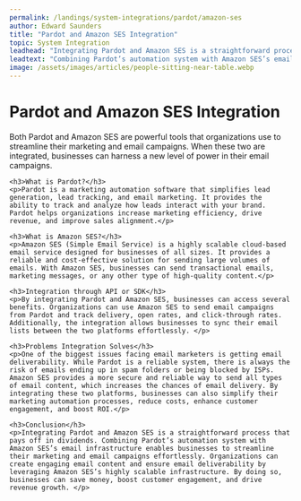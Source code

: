 ```yaml
---
permalink: /landings/system-integrations/pardot/amazon-ses
author: Edward Saunders
title: "Pardot and Amazon SES Integration"
topic: System Integration
leadhead: "Integrating Pardot and Amazon SES is a straightforward process that pays off in dividends"
leadtext: "Combining Pardot’s automation system with Amazon SES’s email infrastructure enables businesses to streamline their marketing and email campaigns effortlessly. Organizations can create engaging email content and ensure email deliverability by leveraging Amazon SES’s highly scalable infrastructure. By doing so, businesses can save money, boost customer engagement, and drive revenue growth."
image: /assets/images/articles/people-sitting-near-table.webp
---
```

<div class="arttext">	<h1>Pardot and Amazon SES Integration</h1>
	<p>Both Pardot and Amazon SES are powerful tools that organizations use to streamline their marketing and email campaigns. When these two are integrated, businesses can harness a new level of power in their email campaigns. </p>

	<h3>What is Pardot?</h3>
	<p>Pardot is a marketing automation software that simplifies lead generation, lead tracking, and email marketing. It provides the ability to track and analyze how leads interact with your brand. Pardot helps organizations increase marketing efficiency, drive revenue, and improve sales alignment.</p>

	<h3>What is Amazon SES?</h3>
	<p>Amazon SES (Simple Email Service) is a highly scalable cloud-based email service designed for businesses of all sizes. It provides a reliable and cost-effective solution for sending large volumes of emails. With Amazon SES, businesses can send transactional emails, marketing messages, or any other type of high-quality content.</p>

	<h3>Integration through API or SDK</h3>
	<p>By integrating Pardot and Amazon SES, businesses can access several benefits. Organizations can use Amazon SES to send email campaigns from Pardot and track delivery, open rates, and click-through rates. Additionally, the integration allows businesses to sync their email lists between the two platforms effortlessly. </p>

	<h3>Problems Integration Solves</h3>
	<p>One of the biggest issues facing email marketers is getting email deliverability. While Pardot is a reliable system, there is always the risk of emails ending up in spam folders or being blocked by ISPs. Amazon SES provides a more secure and reliable way to send all types of email content, which increases the chances of email delivery. By integrating these two platforms, businesses can also simplify their marketing automation processes, reduce costs, enhance customer engagement, and boost ROI.</p>

	<h3>Conclusion</h3>
	<p>Integrating Pardot and Amazon SES is a straightforward process that pays off in dividends. Combining Pardot’s automation system with Amazon SES’s email infrastructure enables businesses to streamline their marketing and email campaigns effortlessly. Organizations can create engaging email content and ensure email deliverability by leveraging Amazon SES’s highly scalable infrastructure. By doing so, businesses can save money, boost customer engagement, and drive revenue growth. </p>
</div>